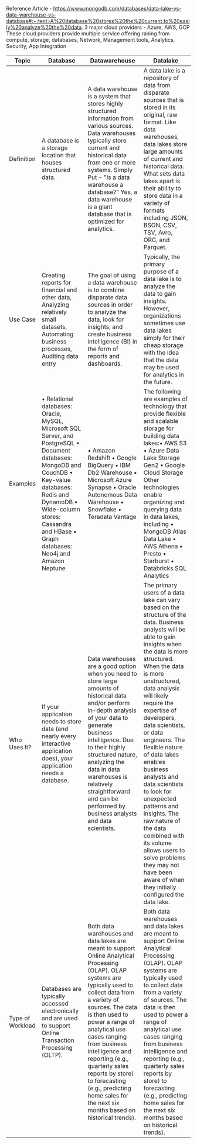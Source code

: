 
Reference Article - https://www.mongodb.com/databases/data-lake-vs-data-warehouse-vs-database#:~:text=A%20database%20stores%20the%20current,to%20easily%20analyze%20the%20data.
3 major cloud providers - Azure, AWS, GCP
These cloud providers provide multiple service offering raning from compute, storage, databases, Network, Management tools, Analytics, Security, App Integration

| Topic | Database | Datawarehouse | Datalake|
|-------|----------|----------|--------------|
|Definition | A database is a storage location that houses structured data. | A data warehouse is a system that stores highly structured information from various sources. Data warehouses typically store current and historical data from one or more systems. Simply Put - "Is a data warehouse a database?" Yes, a data warehouse is a giant database that is optimized for analytics. | A data lake is a repository of data from disparate sources that is stored in its original, raw format. Like data warehouses, data lakes store large amounts of current and historical data. What sets data lakes apart is their ability to store data in a variety of formats including JSON, BSON, CSV, TSV, Avro, ORC, and Parquet. |
| Use Case | Creating reports for financial and other data, Analyzing relatively small datasets, Automating business processes, Auditing data entry | The goal of using a data warehouse is to combine disparate data sources in order to analyze the data, look for insights, and create business intelligence (BI) in the form of reports and dashboards. | Typically, the primary purpose of a data lake is to analyze the data to gain insights. However, organizations sometimes use data lakes simply for their cheap storage with the idea that the data may be used for analytics in the future. |
| Examples | •	Relational databases: Oracle, MySQL, Microsoft SQL Server, and PostgreSQL •	Document databases: MongoDB and CouchDB •	Key-value databases: Redis and DynamoDB •	Wide-column stores: Cassandra and HBase •	Graph databases: Neo4j and Amazon Neptune | •	Amazon Redshift •	Google BigQuery •	IBM Db2 Warehouse •	Microsoft Azure Synapse •	Oracle Autonomous Data Warehouse •	Snowflake •	Teradata Vantage | The following are examples of technology that provide flexible and scalable storage for building data lakes:•	AWS S3 •	Azure Data Lake Storage Gen2 •	Google Cloud Storage Other technologies enable organizing and querying data in data lakes, including •	MongoDB Atlas Data Lake •	AWS Athena •	Presto •	Starburst •	Databricks SQL Analytics |
| Who Uses It? | If your application needs to store data (and nearly every interactive application does), your application needs a database. | Data warehouses are a good option when you need to store large amounts of historical data and/or perform in-depth analysis of your data to generate business intelligence. Due to their highly structured nature, analyzing the data in data warehouses is relatively straightforward and can be performed by business analysts and data scientists. | The primary users of a data lake can vary based on the structure of the data. Business analysts will be able to gain insights when the data is more structured. When the data is more unstructured, data analysis will likely require the expertise of developers, data scientists, or data engineers. The flexible nature of data lakes enables business analysts and data scientists to look for unexpected patterns and insights. The raw nature of the data combined with its volume allows users to solve problems they may not have been aware of when they initially configured the data lake. | 
| Type of Workload | Databases are typically accessed electronically and are used to support Online Transaction Processing (OLTP). | Both data warehouses and data lakes are meant to support Online Analytical Processing (OLAP). OLAP systems are typically used to collect data from a variety of sources. The data is then used to power a range of analytical use cases ranging from business intelligence and reporting (e.g., quarterly sales reports by store) to forecasting (e.g., predicting home sales for the next six months based on historical trends). |  Both data warehouses and data lakes are meant to support Online Analytical Processing (OLAP). OLAP systems are typically used to collect data from a variety of sources. The data is then used to power a range of analytical use cases ranging from business intelligence and reporting (e.g., quarterly sales reports by store) to forecasting (e.g., predicting home sales for the next six months based on historical trends). |








